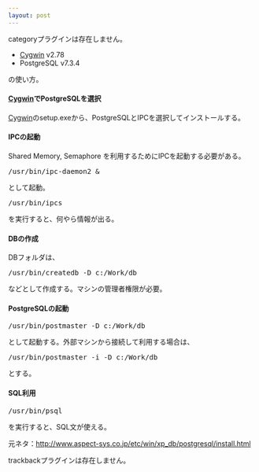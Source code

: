 ```yaml
---
layout: post
---
```

<p><span class="error">categoryプラグインは存在しません。</span></p>
<ul>
<li> <a href="http://cygwin.com/">Cygwin</a> v2.78</li>
<li> PostgreSQL v7.3.4</li>
</ul>
<p>の使い方。</p>
<h4><a href="http://cygwin.com/">Cygwin</a>でPostgreSQLを選択</h4>
<p><a href="http://cygwin.com/">Cygwin</a>のsetup.exeから、PostgreSQLとIPCを選択してインストールする。</p>
<h4>IPCの起動</h4>
<p>Shared Memory, Semaphore を利用するためにIPCを起動する必要がある。</p>
<pre>/usr/bin/ipc-daemon2 &amp;
</pre>
<p>として起動。</p>
<pre>/usr/bin/ipcs
</pre>
<p>を実行すると、何やら情報が出る。</p>
<h4>DBの作成</h4>
<p>DBフォルダは、</p>
<pre>/usr/bin/createdb -D c:/Work/db
</pre>
<p>などとして作成する。マシンの管理者権限が必要。</p>
<h4>PostgreSQLの起動</h4>
<pre>/usr/bin/postmaster -D c:/Work/db
</pre>
<p>として起動する。外部マシンから接続して利用する場合は、</p>
<pre>/usr/bin/postmaster -i -D c:/Work/db
</pre>
<p>とする。</p>
<h4>SQL利用</h4>
<pre>/usr/bin/psql
</pre>
<p>を実行すると、SQL文が使える。</p>
<p>元ネタ：<a href="http://www.aspect-sys.co.jp/etc/win/xp_db/postgresql/install.html">http://www.aspect-sys.co.jp/etc/win/xp_db/postgresql/install.html</a></p>
<p><span class="error">trackbackプラグインは存在しません。</span> </p>
